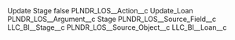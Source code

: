 <?xml version="1.0" encoding="UTF-8"?>
<CustomMetadata xmlns="http://soap.sforce.com/2006/04/metadata" xmlns:xsi="http://www.w3.org/2001/XMLSchema-instance" xmlns:xsd="http://www.w3.org/2001/XMLSchema">
    <label>Update Stage</label>
    <protected>false</protected>
    <values>
        <field>PLNDR_LOS__Action__c</field>
        <value xsi:type="xsd:string">Update_Loan</value>
    </values>
    <values>
        <field>PLNDR_LOS__Argument__c</field>
        <value xsi:type="xsd:string">Stage</value>
    </values>
    <values>
        <field>PLNDR_LOS__Source_Field__c</field>
        <value xsi:type="xsd:string">LLC_BI__Stage__c</value>
    </values>
    <values>
        <field>PLNDR_LOS__Source_Object__c</field>
        <value xsi:type="xsd:string">LLC_BI__Loan__c</value>
    </values>
</CustomMetadata>
